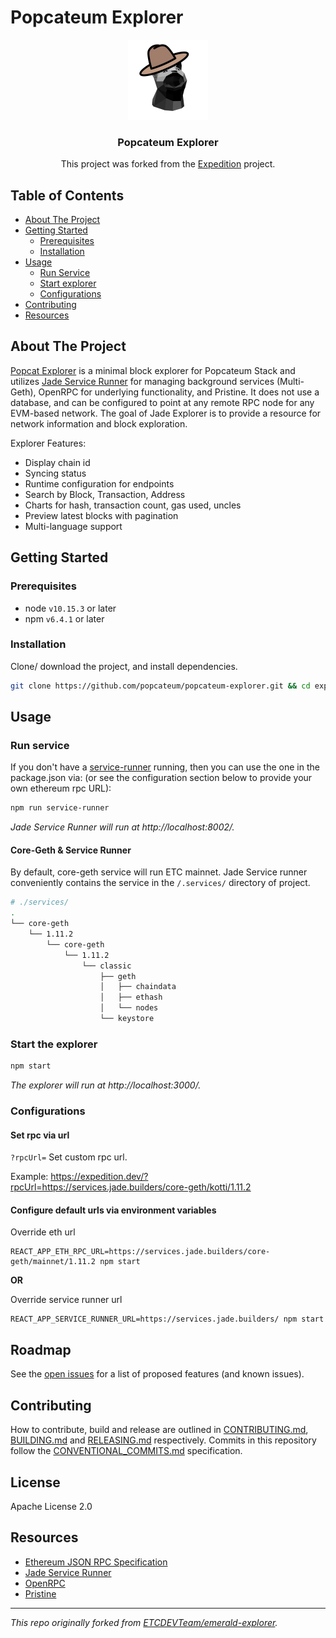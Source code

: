 # Popcateum Explorer

<!-- project logo w/ quick links -->
<p align="center">
  <img src="assets/Popcateum-explorer.png" width="128" alt="popcateumlogo128" />
</p>
<center>
  <h3 align="center">Popcateum Explorer</h3>
  This project was forked from the <a href="https://github.com/xops/expedition">Expedition</a> project.
</center>

<!-- table of contents -->
## Table of Contents
  - [About The Project](#about-the-project)
  - [Getting Started](#getting-started)
      - [Prerequisites](#prerequisites)
      - [Installation](#installation)
- [Usage](#usage)
  - [Run Service](#run-service)
  - [Start explorer](#start-the-explorer)
  - [Configurations](#configurations)
- [Contributing](#contributing)
- [Resources](#resources)

<!-- about the project -->
## About The Project

[Popcat Explorer](https://explorer.popcateum.org) is a minimal block explorer for Popcateum Stack and utilizes [Jade Service Runner](https://github.com/etclabscore/jade-service-runner) for managing background services (Multi-Geth), OpenRPC for underlying functionality, and Pristine. It does not use a database, and can be configured to point at any remote RPC node for any EVM-based network. The goal of Jade Explorer is to provide a resource for network information and block exploration.

Explorer Features:
- Display chain id
- Syncing status
- Runtime configuration for endpoints
- Search by Block, Transaction, Address
- Charts for hash, transaction count, gas used, uncles
- Preview latest blocks with pagination
- Multi-language support

<!-- getting started with the project -->
## Getting Started
### Prerequisites
- node `v10.15.3` or later
- npm `v6.4.1` or later

### Installation
Clone/ download the project, and install dependencies.
```bash
git clone https://github.com/popcateum/popcateum-explorer.git && cd expedition && npm install
```

<!-- example usage, screen shots, demos -->
## Usage
### Run service
If you don't have a [service-runner](https://github.com/etclabscore/jade-service-runner) running, then you can use the one in the package.json via: (or see the configuration section below to provide your own ethereum rpc URL):
```bash
npm run service-runner
```
*Jade Service Runner will run at http://localhost:8002/.*

#### Core-Geth & Service Runner

By default, core-geth service will run ETC mainnet. Jade Service runner conveniently contains the service in the `/.services/` directory of project.

```bash
# ./services/
.
└── core-geth
    └── 1.11.2
        └── core-geth
            └── 1.11.2
                └── classic
                    ├── geth
                    │   ├── chaindata
                    │   ├── ethash
                    │   └── nodes
                    └── keystore
```

### Start the explorer
```bash
npm start
```
*The explorer will run at http://localhost:3000/.*

### Configurations

#### Set rpc via url

`?rpcUrl=` Set custom rpc url.

Example: https://expedition.dev/?rpcUrl=https://services.jade.builders/core-geth/kotti/1.11.2

#### Configure default urls via environment variables

Override eth url

```
REACT_APP_ETH_RPC_URL=https://services.jade.builders/core-geth/mainnet/1.11.2 npm start
```

**OR**

Override service runner url

```
REACT_APP_SERVICE_RUNNER_URL=https://services.jade.builders/ npm start
```

<!-- template just leave alone  -->
## Roadmap
See the [open issues](https://github.com/etclabscore/expedition/issues) for a list of proposed features (and known issues).

<!-- template just leave alone  -->
## Contributing
How to contribute, build and release are outlined in [CONTRIBUTING.md](CONTRIBUTING.md), [BUILDING.md](BUILDING.md) and [RELEASING.md](RELEASING.md) respectively. Commits in this repository follow the [CONVENTIONAL_COMMITS.md](CONVENTIONAL_COMMITS.md) specification.

## License
Apache License 2.0

<!-- references and additional resources  -->
## Resources
- [Ethereum JSON RPC Specification](https://github.com/etclabscore/ethereum-json-rpc-specification)
- [Jade Service Runner](https://github.com/etclabscore/jade-service-runner)
- [OpenRPC](https://open-rpc.org)
- [Pristine](https://github.com/etclabscore/pristine)

---
*This repo originally forked from [ETCDEVTeam/emerald-explorer](https://github.com/ETCDEVTeam/emerald-explorer).*

